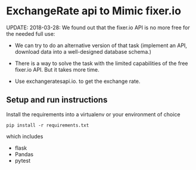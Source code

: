 # ExchangeRate api to Mimic fixer.io
UPDATE: 2018-03-28: We found out that the fixer.io API is no more free for the needed full use:
* We can try to do an alternative version of that task (implement an API, download data into a well-designed database schema.)

* There is a way to solve the task with the limited capabilities of the free fixer.io API. But it takes more time.

* Use exchangeratesapi.io. to get the exchange rate.

## Setup and run instructions
Install the requirements into a virtualenv or your environment of choice

    pip install -r requirements.txt

which includes
* flask
* Pandas
* pytest

